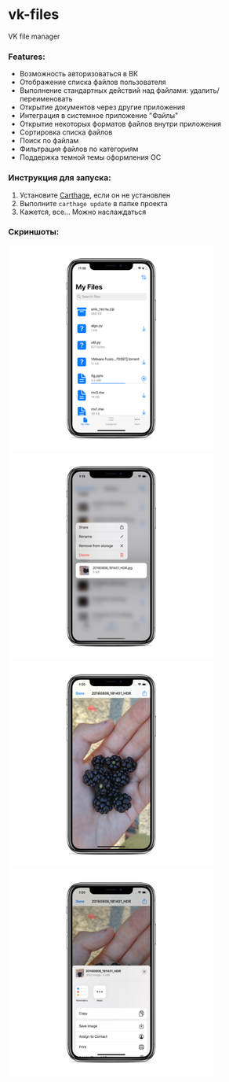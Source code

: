 # vk-files
VK file manager

### Features:

* Возможность авторизоваться в ВК
* Отображение списка файлов пользователя
* Выполнение стандартных действий над файлами: удалить/переименовать
* Открытие документов через другие приложения
* Интеграция в системное приложение "Файлы"
* Открытие некоторых форматов файлов внутри приложения
* Сортировка списка файлов
* Поиск по файлам
* Фильтрация файлов по категориям
* Поддержка темной темы оформления ОС

### Инструкция для запуска:

1. Установите [Carthage](https://github.com/Carthage/Carthage#installing-carthage), если он не установлен
2. Выполните `carthage update` в папке проекта
3. Кажется, все... Можно наслаждаться

### Скриншоты:

<img src="./Screenshots/1.png" width="420" /> <img src="./Screenshots/2.png" width="420" />
<img src="./Screenshots/3.png" width="420" /> <img src="./Screenshots/4.png" width="420" />
